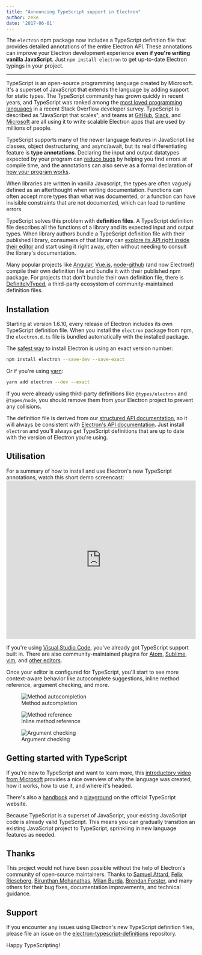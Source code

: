 ```yaml
---
title: "Announcing TypeScript support in Electron"
author: zeke
date: '2017-06-01'
---
```


The `electron` npm package now includes a TypeScript definition file that provides detailed annotations of the entire Electron API. These annotations can improve your Electron development experience **even if you're writing vanilla JavaScript**. Just `npm install electron` to get up-to-date Electron typings in your project.

---

TypeScript is an open-source programming language created by Microsoft. It's a superset of JavaScript that extends the language by adding support for static types. The TypeScript community has grown quickly in recent years, and TypeScript was ranked among the [most loved programming languages](https://stackoverflow.com/insights/survey/2017#technology-most-loved-dreaded-and-wanted-languages) in a recent Stack Overflow developer survey.  TypeScript is described as "JavaScript that scales", and teams at [GitHub](https://githubengineering.com/how-four-native-developers-wrote-an-electron-app/), [Slack](https://slack.engineering/typescript-at-slack-a81307fa288d), and [Microsoft](https://github.com/Microsoft/vscode) are all using it to write scalable Electron apps that are used by millions of people.

TypeScript supports many of the newer language features in JavaScript like classes, object destructuring, and async/await, but its real differentiating feature is **type annotations**. Declaring the input and output datatypes expected by your program can [reduce bugs](https://slack.engineering/typescript-at-slack-a81307fa288d) by helping you find errors at compile time, and the annotations can also serve as a formal declaration of [how your program works](https://staltz.com/all-js-libraries-should-be-authored-in-typescript.html).

When libraries are written in vanilla Javascript, the types are often vaguely defined as an afterthought when writing documentation. Functions can often accept more types than what was documented, or a function can have invisible constraints that are not documented, which can lead to runtime errors.

TypeScript solves this problem with **definition files**. A TypeScript definition file describes all the functions of a library and its expected input and output types. When library authors bundle a TypeScript definition file with their published library, consumers of that library can [explore its API right inside their editor](https://code.visualstudio.com/docs/editor/intellisense) and start using it right away, often without needing to consult the library's documentation.

Many popular projects like [Angular](https://angularjs.org/), [Vue.js](http://vuejs.org/), [node-github](https://github.com/mikedeboer/node-github) (and now Electron!) compile their own definition file and bundle it with their published npm package. For projects that don't bundle their own definition file, there is [DefinitelyTyped](https://github.com/DefinitelyTyped/DefinitelyTyped), a third-party ecosystem of community-maintained definition files.

## Installation

Starting at version 1.6.10, every release of Electron includes its own TypeScript definition file. When you install the `electron` package from npm, the `electron.d.ts` file is bundled automatically with the installed package.

The [safest way](https://electronjs.org/docs/tutorial/electron-versioning/) to install Electron is using an exact version number:

```sh
npm install electron --save-dev --save-exact
```

Or if you're using [yarn](https://yarnpkg.com/lang/en/docs/migrating-from-npm/#toc-cli-commands-comparison):

```sh
yarn add electron --dev --exact
```

If you were already using third-party definitions like `@types/electron` and `@types/node`, you should remove them from your Electron project to prevent any collisions.

The definition file is derived from our [structured API documentation](https://electronjs.org/blog/2016/09/27/api-docs-json-schema), so it will always be consistent with [Electron's API documentation](https://electronjs.org/docs/api/). Just install `electron` and you'll always get TypeScript definitions that are up to date with the version of Electron you're using.

## Utilisation

For a summary of how to install and use Electron's new TypeScript annotations, watch this short demo screencast: <iframe width="100%" height="420" src="https://www.youtube.com/embed/PJRag0rYQt8" frameborder="0" allowfullscreen mark="crwd-mark"></iframe>

If you're using [Visual Studio Code](https://code.visualstudio.com/), you've already got TypeScript support built in. There are also community-maintained plugins for [Atom](https://atom.io/packages/atom-typescript), [Sublime](https://github.com/Microsoft/TypeScript-Sublime-Plugin), [vim](https://github.com/Microsoft/TypeScript/wiki/TypeScript-Editor-Support#vim), and [other editors](https://www.typescriptlang.org/index.html#download-links).

Once your editor is configured for TypeScript, you'll start to see more context-aware behavior like autocomplete suggestions, inline method reference, argument checking, and more.

<figure>
  <img src="https://cloud.githubusercontent.com/assets/2289/26128017/f6318c20-3a3f-11e7-9c2c-401a32d1f9fb.png" alt="Method autocompletion">
  <figcaption>Method autcompletion</figcaption>
</figure>

<figure>
  <img src="https://cloud.githubusercontent.com/assets/2289/26128018/f6352600-3a3f-11e7-8d92-f0fb88ecc53e.png" alt="Method reference">
  <figcaption>Inline method reference</figcaption>
</figure>

<figure>
  <img src="https://cloud.githubusercontent.com/assets/2289/26128021/f6b1ca0c-3a3f-11e7-8161-ce913268a9f0.png" alt="Argument checking">
  <figcaption>Argument checking</figcaption>
</figure>

## Getting started with TypeScript

If you're new to TypeScript and want to learn more, this [introductory video from Microsoft](http://video.ch9.ms/ch9/4ae3/062c336d-9cf0-498f-ae9a-582b87954ae3/B881_mid.mp4) provides a nice overview of why the language was created, how it works, how to use it, and where it's headed.

There's also a [handbook](https://www.typescriptlang.org/docs/handbook/basic-types.html) and a [playground](https://www.typescriptlang.org/play/index.html) on the official TypeScript website.

Because TypeScript is a superset of JavaScript, your existing JavaScript code is already valid TypeScript. This means you can gradually transition an existing JavaScript project to TypeScript, sprinkling in new language features as needed.

## Thanks

This project would not have been possible without the help of Electron's community of open-source maintainers. Thanks to [Samuel Attard](https://github.com/MarshallOfSound), [Felix Rieseberg](https://github.com/felixrieseberg), [Birunthan Mohanathas](https://github.com/poiru), [Milan Burda](https://github.com/miniak), [Brendan Forster](https://github.com/shiftkey), and many others for their bug fixes, documentation improvements, and technical guidance.

## Support

If you encounter any issues using Electron's new TypeScript definition files, please file an issue on the [electron-typescript-definitions](https://github.com/electron/electron-typescript-definitions/issues) repository.

Happy TypeScripting!
